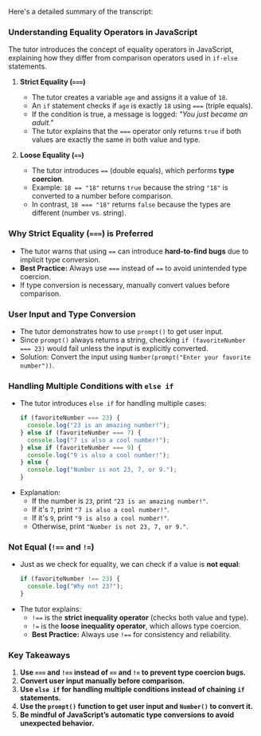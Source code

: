 Here's a detailed summary of the transcript:

### **Understanding Equality Operators in JavaScript**

The tutor introduces the concept of equality operators in JavaScript, explaining how they differ from comparison operators used in `if-else` statements.

1. **Strict Equality (`===`)**

   - The tutor creates a variable `age` and assigns it a value of `18`.
   - An `if` statement checks if `age` is exactly `18` using `===` (triple equals).
   - If the condition is true, a message is logged: _"You just became an adult."_
   - The tutor explains that the `===` operator only returns `true` if both values are exactly the same in both value and type.

2. **Loose Equality (`==`)**
   - The tutor introduces `==` (double equals), which performs **type coercion**.
   - Example: `18 == "18"` returns `true` because the string `"18"` is converted to a number before comparison.
   - In contrast, `18 === "18"` returns `false` because the types are different (number vs. string).

### **Why Strict Equality (`===`) is Preferred**

- The tutor warns that using `==` can introduce **hard-to-find bugs** due to implicit type conversion.
- **Best Practice:** Always use `===` instead of `==` to avoid unintended type coercion.
- If type conversion is necessary, manually convert values before comparison.

### **User Input and Type Conversion**

- The tutor demonstrates how to use `prompt()` to get user input.
- Since `prompt()` always returns a string, checking `if (favoriteNumber === 23)` would fail unless the input is explicitly converted.
- Solution: Convert the input using `Number(prompt("Enter your favorite number"))`.

### **Handling Multiple Conditions with `else if`**

- The tutor introduces `else if` for handling multiple cases:
  ```javascript
  if (favoriteNumber === 23) {
    console.log("23 is an amazing number!");
  } else if (favoriteNumber === 7) {
    console.log("7 is also a cool number!");
  } else if (favoriteNumber === 9) {
    console.log("9 is also a cool number!");
  } else {
    console.log("Number is not 23, 7, or 9.");
  }
  ```
- Explanation:
  - If the number is `23`, print `"23 is an amazing number!"`.
  - If it's `7`, print `"7 is also a cool number!"`.
  - If it's `9`, print `"9 is also a cool number!"`.
  - Otherwise, print `"Number is not 23, 7, or 9."`.

### **Not Equal (`!==` and `!=`)**

- Just as we check for equality, we can check if a value is **not equal**:
  ```javascript
  if (favoriteNumber !== 23) {
    console.log("Why not 23?");
  }
  ```
- The tutor explains:
  - `!==` is the **strict inequality operator** (checks both value and type).
  - `!=` is the **loose inequality operator**, which allows type coercion.
  - **Best Practice:** Always use `!==` for consistency and reliability.

### **Key Takeaways**

1. **Use `===` and `!==` instead of `==` and `!=` to prevent type coercion bugs.**
2. **Convert user input manually before comparison.**
3. **Use `else if` for handling multiple conditions instead of chaining `if` statements.**
4. **Use the `prompt()` function to get user input and `Number()` to convert it.**
5. **Be mindful of JavaScript’s automatic type conversions to avoid unexpected behavior.**
